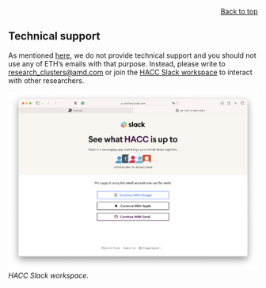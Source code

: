 <div id="readme" class="Box-body readme blob js-code-block-container">
<article class="markdown-body entry-content p-3 p-md-6" itemprop="text">
<p align="right">
<a href="https://github.com/fpgasystems/hacc#--heterogenous-accelerated-compute-cluster">Back to top</a>
</p>

# Technical support
As mentioned [here,](https://www.xilinx.com/member/xup_research_clusters.html) we do not provide technical support and you should not use any of ETH’s emails with that purpose. Instead, please write to [research_clusters@amd.com](mailto:research_clusters@amd.com) or join the [HACC Slack workspace](https://join.slack.com/t/xaccworkspace/shared_invite/zt-o2xkrmj6-51z5BlI5WCBjwgpFXbO6Kw) to interact with other researchers. 

![HACC Slack workspace.](../imgs/slack.png "HACC Slack workspace.")
*HACC Slack workspace.*